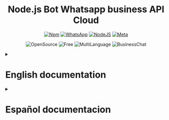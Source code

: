 <h1 align="center">Node.js Bot Whatsapp business API Cloud</h1>

<div align="center">

[![Npm](https://img.shields.io/badge/npm-V8.19.3-success?color=red&label=npm&logo=npm&style=for-the-badge)](https://www.npmjs.com/)
[![WhatsApp](https://img.shields.io/badge/whatsapp%20cloud%20api%20business-V15.0-success?color=succes&label=WA%20Cloud%20Business%20Api&logo=whatsapp&style=for-the-badge)](https://developers.facebook.com/docs/whatsapp)
[![NodeJS](https://img.shields.io/badge/node-V18.13.0-success?color=yellow&logo=javascript&style=for-the-badge)](https://nodejs.org/)
[![Meta](https://img.shields.io/badge/Meta%20Business-V15.0-success?color=blue&logo=meta&style=for-the-badge)](https://www.meta.com/)

![OpenSource](https://img.shields.io/badge/-open%20source-informational?style=for-the-badge)
![Free](https://img.shields.io/badge/-free-success?style=for-the-badge)
![MultiLanguage](https://img.shields.io/badge/-Multi%20language-blueviolet?style=for-the-badge)
![BusinessChat](https://img.shields.io/badge/-business%20chat-inactive?style=for-the-badge)
</div>

<details close><summary><h1>English documentation</h1></summary>

### 🚀 **You will take your business to the next level** by providing a 100% professional and automated service hosted in the cloud thanks to fly.io and you will be able to connect to the database with the Supabase service in postgres SQL.

# Getting started
- ### [Functions of bot](#function_of_bot)
- ### [Get started](#get_started)
- ### [Not Support api](#not_support_api)
- ### [Security and Env](#security_and_Env)
- ### [Connection to Meta Api](#connection_to_meta_api)

<a name="function_of_bot"></a>

## The functions of the bot are:

<details close><summary><h3>✅ Respond and process</h3></summary>

> * ### *Text message.*
> * ### *Images.*
> * ### *Files.*
> * ### *Videos.*
> * ### *Locations.*
> * ### *Stickers.*
> * ### *Contacts.*
</details>

<details close><summary><h3>✅ Send</h3></summary>

> * ### *Text messages.*
> * ### *Lists.*
> * ### *Buttons.*
> * ### *Contacts.*
> * ### *Audios.*
> * ### *Localitations.*
> * ### *Stickers.*
> * ### *Images.*
> * ### *Files.*
> * ### *Videos.*
</details>

### ✅ *Send a list of products of the business with the price.*

### ✅ *Respond with the user name of client.*

### ✅ *Client Can buy in WhatsApp.*

### ✅ *Save the data in **_Supabase_** or another database provide server with support **_Postgres SQL_**.*

### ✅ *Support multilanguage, no limit or restriction*

### 🕞 More functions be added in the future...

<a name="not_support_api"></a>

## Not support for the moment the api:

### ❌ Send group messages
### ❌ Administrate member of groups
### ❌ Send poll to user or group

<a name="get_started"></a>

# Get Started

### Clone the repository:

``` bash
git clone https://github.com/TomasS-R/chatbotWhatsAppApiBusiness.git
```

### Install the requirements:

``` bash 
npm install
```

<a name="security_and_Env"></a>

# Security and Env configuration:

### The Bot has a **env** file (ExampleEnv.txt) for protect the keys of the api cloud and supabase service.

### ⚠️Important⚠️:
### You need to modify the name of the file **_ExampleEnv_** to **_.env_** Please check this out.

### In this file you must fill in the corresponding fields by connecting to the server, in my case I used fly.io and to set the keys I used the command:

``` bash
fly secrets set SUPER_SECRET_KEY=password1234
```

### SUPER_SECRET_KEY = your secret key or the key the service provide you.
### password1234 = your password or the password the service provide you.

#### ℹ️ You can see more information of env configurations of fly.io in his page:
[![Fly.io](https://img.shields.io/badge/-Fly.io%20Env%20settings-blueviolet?style=?style=flat)](https://fly.io/docs/rails/the-basics/configuration/#:~:text=in%20multiple%20environments.-,Secret%20Variables,-Environment%20variables%20that)

<a name="connection_to_meta_api"></a>

# Configure connection to Meta api cloud business 🦾

### In this module we will see how to configure the access and interaction with the meta service and the bot so that they can work correctly. 

### `TOKEN=`

![MetaDevelopersToken](./Media/meta_developers_permanent_token.png)

#### You can obtain this Permanent **_Token_** in the developers page of meta and you can configure the AccessToken in webhook option:
#### Meta for developers account > My applications > WhatsApp > Configuration.

### `ACCESSTOKEN=`

![MetaDevelopersAccessToken](./Media/meta_developers_AccessToken.png)

#### The Access Token is generated so that meta can check the correct connection with the bot, **_you can place it randomly_**, either with:
- #### *Numbers*
- #### *Letters*
- #### *Upper and lower case*

#### The URL that requests us meta is the one of our server in which our bot is hosted, once the url and the AccessToken are valid it confirms it and the connection is established.

### `IDPHONE=`

![MetaDevelopersAccessToken](./Media/meta_developers_IdPhone.png)

#### You can obtain the **_IDPHONE_** in the developers page of meta:
#### Meta for developers account > My applications > WhatsApp > First Steps.

### 🤖 The connection is now successfully established between your bot and the server ✅.

### More documentation coming soon...
</details>

<details close><summary><h1>Español documentacion</h1></summary>

### 🚀 **Llevarás tu negocio al siguiente nivel** prestando un servicio 100% profesional y automatizado alojado en la nube gracias a fly.io y podrás conectarte a la base de datos con el servicio Supabase en postgres SQL.

# Getting started
- ### [Funciones del bot](#function_of_bot)
- ### [Comenzar](#get_started)
- ### [No soportado por la api](#not_support_api)
- ### [Seguridad y entornos de desarrollo](#security_and_Env)
- ### [Conexión con la api de Meta](#connection_to_meta_api)

<a name="function_of_bot"></a>

## Funciones del bot:

<details close><summary><h3>✅ Respuestas y procesos</h3></summary>

> * ### *Mensajes de texto.*
> * ### *Imagenes.*
> * ### *Archivos.*
> * ### *Videos.*
> * ### *Localizaciones.*
> * ### *Stickers.*
> * ### *Contactos.*
</details>

<details close><summary><h3>✅ Envios</h3></summary>

> * ### *Mensajes de texto.*
> * ### *Listas.*
> * ### *Butones.*
> * ### *Contactos.*
> * ### *Audios.*
> * ### *Localizaciones.*
> * ### *Stickers.*
> * ### *Imagenes.*
> * ### *Archivos.*
> * ### *Videos.*
</details>

### ✅ *Enviar una lista de productos de la empresa con el precio.*

### ✅ *Responder con el nombre de usuario del cliente.*

### ✅ *El cliente puede comprar en WhatsApp.*

### ✅ *Guarde los datos en **_Supabase_** o en otra base de datos que proporcione un servidor con soporte en **_Postgres SQL_**.*

### ✅ *Soporta multilenguaje, sin limite o restriccion*

### 🕞 Mas funciones seran añadidas en el futuro...

<a name="not_support_api"></a>

## No soportado por la api:

### ❌ Enviar mensajes a grupos
### ❌ Administrar miembros de grupos
### ❌ Envia una encuesta al usuario o grupo

<a name="get_started"></a>

# Comenzar

### Clonar el repositorio:

``` bash
git clone https://github.com/TomasS-R/chatbotWhatsAppApiBusiness.git
```

### Instalar los requerimientos:

``` bash 
npm install
```

<a name="security_and_Env"></a>

# Seguridad y Entornos de desarrollo:

### El bot tiene un archivo **env** (ExampleEnv.txt) para proteger las claves de la api cloud y el servicio de supabase.

### ⚠️Importante⚠️:
### Debes modificar el nombre del archivo **_ExampleEnv_** a **_.env_** Por favor revisa esto.

### En este archivo IEn este archivo debes rellenar los campos correspondientes conectándote al servidor, en mi caso utilicé fly.io y para establecer las claves utilicé el comando:

``` bash
fly secrets set SUPER_SECRET_KEY=password1234
```

### SUPER_SECRET_KEY = tu clave secreta o la clave que te provee tu servicio.
### password1234 = Tu contraseña o la contraseña que te provee tu servicio.

#### ℹ️ Puedes ver mas informacion sobre las configuraciones de env de fly.io en su web:
[![Fly.io](https://img.shields.io/badge/-Fly.io%20Env%20Configuraciones-blueviolet?style=?style=flat)](https://fly.io/docs/rails/the-basics/configuration/#:~:text=in%20multiple%20environments.-,Secret%20Variables,-Environment%20variables%20that)

<a name="connection_to_meta_api"></a>

# Configure la conexión con la api de Meta api cloud business 🦾

### En este módulo veremos cómo configurar el acceso y la interacción con el meta servicio y el bot para que funcionen correctamente. 

### `TOKEN=`

![MetaDevelopersToken](./Media/meta_developers_permanent_token.png)

#### Puedes obtener este **_Token_** permanente en la página de desarrolladores de meta y puedes configurar el AccessToken en la opción webhook:
#### Meta para desarrolladores cuenta > Mis aplicaciones > WhatsApp > Configuración.

### `ACCESSTOKEN=`

![MetaDevelopersAccessToken](./Media/meta_developers_AccessToken.png)

#### El Access Token se genera para que Meta pueda comprobar la correcta conexión con el bot, **_puedes colocarlo aleatoriamente_**, ya sea con:
- #### *Numeros*
- #### *Letras*
- #### *Mayusculas y minusculas*

#### La URL que nos solicita meta es la de nuestro servidor en el que está alojado nuestro bot, una vez la url y el AccessToken son válidos lo confirma y se establece la conexión.

### `IDPHONE=`

![MetaDevelopersAccessToken](./Media/meta_developers_IdPhone.png)

#### Puedes obtener el **_IDPHONE_** en la página de desarrolladores de meta:
#### Meta para desarrolladores cuenta > Mis aplicaciones > WhatsApp > Primeros pasos.

### 🤖 La conexión se ha establecido correctamente entre tu bot y el servidor  ✅.

### Mas documentacion proximamente...
</details>
